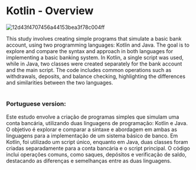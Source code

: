 # Kotlin - Overview

![12d43f4707456a44153bea3f78c004ff](https://github.com/andresima0/Kotlin-First_Steps/assets/111400782/e57dfe02-5c87-41af-a1d2-03e4dc21a4af)

This study involves creating simple programs that simulate a basic bank account, using two programming languages: Kotlin and Java. 
The goal is to explore and compare the syntax and approach in both languages for implementing a basic banking system. 
In Kotlin, a single script was used, while in Java, two classes were created separately for the bank account and the main script. 
The code includes common operations such as withdrawals, deposits, and balance checking, highlighting the differences and similarities between the two languages.

#

### Portuguese version:

Este estudo envolve a criação de programas simples que simulam uma conta bancária, utilizando duas linguagens de programação: Kotlin e Java. 
O objetivo é explorar e comparar a sintaxe e abordagem em ambas as linguagens para a implementação de um sistema básico de banco. 
Em Kotlin, foi utilizado um script único, enquanto em Java, duas classes foram criadas separadamente para a conta bancária e o script principal. 
O código inclui operações comuns, como saques, depósitos e verificação de saldo, destacando as diferenças e semelhanças entre as duas linguagens.


